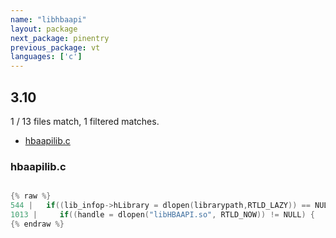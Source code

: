 ```yaml
---
name: "libhbaapi"
layout: package
next_package: pinentry
previous_package: vt
languages: ['c']
---
```

## 3.10
1 / 13 files match, 1 filtered matches.

 - [hbaapilib.c](#hbaapilibc)

### hbaapilib.c

```c

{% raw %}
544 | 	if((lib_infop->hLibrary = dlopen(librarypath,RTLD_LAZY)) == NULL) {
1013 |     if((handle = dlopen("libHBAAPI.so", RTLD_NOW)) != NULL) {
{% endraw %}

```